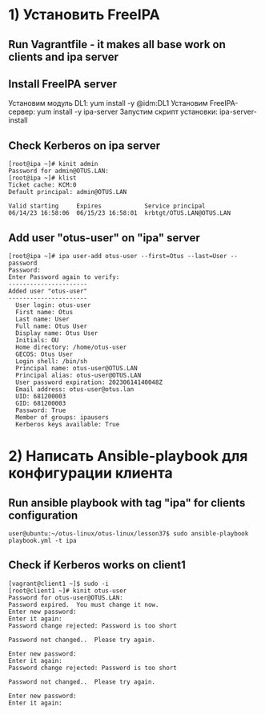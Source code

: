 # 1) Установить FreeIPA

## Run Vagrantfile - it makes all base work on clients and ipa server

## Install FreeIPA server
Установим модуль DL1: yum install -y @idm:DL1
Установим FreeIPA-сервер: yum install -y ipa-server
Запустим скрипт установки: ipa-server-install


## Check Kerberos on ipa server
```
[root@ipa ~]# kinit admin
Password for admin@OTUS.LAN: 
[root@ipa ~]# klist
Ticket cache: KCM:0
Default principal: admin@OTUS.LAN

Valid starting     Expires            Service principal
06/14/23 16:58:06  06/15/23 16:58:01  krbtgt/OTUS.LAN@OTUS.LAN
```

## Add user "otus-user" on "ipa" server
```
[root@ipa ~]# ipa user-add otus-user --first=Otus --last=User --password
Password: 
Enter Password again to verify: 
----------------------
Added user "otus-user"
----------------------
  User login: otus-user
  First name: Otus
  Last name: User
  Full name: Otus User
  Display name: Otus User
  Initials: OU
  Home directory: /home/otus-user
  GECOS: Otus User
  Login shell: /bin/sh
  Principal name: otus-user@OTUS.LAN
  Principal alias: otus-user@OTUS.LAN
  User password expiration: 20230614140048Z
  Email address: otus-user@otus.lan
  UID: 681200003
  GID: 681200003
  Password: True
  Member of groups: ipausers
  Kerberos keys available: True
```
# 2) Написать Ansible-playbook для конфигурации клиента

## Run ansible playbook with tag "ipa" for clients configuration
```
user@ubuntu:~/otus-linux/otus-linux/lesson37$ sudo ansible-playbook playbook.yml -t ipa
```

## Check if Kerberos works on client1
```
[vagrant@client1 ~]$ sudo -i
[root@client1 ~]# kinit otus-user
Password for otus-user@OTUS.LAN: 
Password expired.  You must change it now.
Enter new password: 
Enter it again: 
Password change rejected: Password is too short

Password not changed..  Please try again.

Enter new password: 
Enter it again: 
Password change rejected: Password is too short

Password not changed..  Please try again.

Enter new password: 
Enter it again: 
```